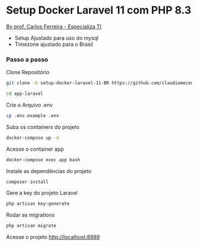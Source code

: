
# Setup Docker Laravel 11 com PHP 8.3
[By prof. Carlos Ferreira - Especializa TI](https://github.com/especializati/setup-docker-laravel)

- Setup Ajustado para uso do mysql
- Timezone ajustado para o Brasil

### Passo a passo
Clone Repositório
```sh
git clone -b setup-docker-laravel-11-BR https://github.com/claudiomecenas/setup-docker-laravel-11-BR.git app-laravel
```
```sh
cd app-laravel
```

Crie o Arquivo .env
```sh
cp .env.example .env
```

Suba os containers do projeto
```sh
docker-compose up -d
```

Acesse o container app
```sh
docker-compose exec app bash
```


Instale as dependências do projeto
```sh
composer install
```

Gere a key do projeto Laravel
```sh
php artisan key:generate
```

Rodar as migrations
```sh
php artisan migrate
```

Acesse o projeto
[http://localhost:8989](http://localhost:8989)
